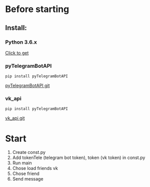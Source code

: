 <h1>Before starting</h1>
<h2>Install:</h2>
<h3>Python 3.6.x</h3>

[Click to get](https://www.python.org/downloads)
<h3>pyTelegramBotAPI</h3>

```
pip install pyTelegramBotAPI
```
[pyTelegramBotAPI git](https://github.com/eternnoir/pyTelegramBotAPI)
<h3>vk_api</h3>

```
pip install pyTelegramBotAPI
```
[vk_api git](https://github.com/python273/vk_api)
<h1>Start</h1>

1. Create const.py
2. Add tokenTele (telegram bot token), token (vk token) in const.py
3. Run main
4. Chose load friends vk
5. Chose friend
6. Send message
